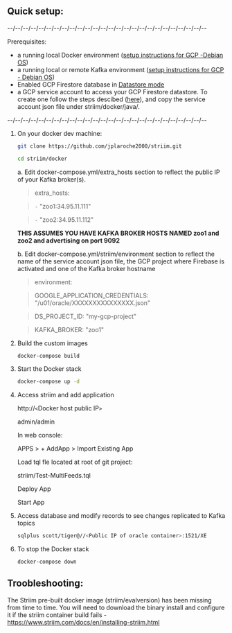 
Quick setup:
------------

--/--/--/--/--/--/--/--/--/--/--/--/--/--/--/--/--/--/--/--/--/--/--/--/--/--

Prerequisites:
- a running local Docker environment ([setup instructions for GCP -Debian OS](https://docs.docker.com/install/linux/docker-ce/debian/))
- a running local or remote Kafka environment ([setup instructions for GCP - Debian OS](https://github.com/jplaroche2000/striim/blob/master/kafka/Build%20a%20Kafka%20Cluster%20on%20GCP.pdf))
- Enabled GCP Firestore database in [Datastore mode](https://cloud.google.com/datastore/docs/quickstart)
- a GCP service account to access your GCP Firestore datastore.  To create one follow the steps descibed ([here](https://cloud.google.com/iam/docs/creating-managing-service-account-keys#iam-service-account-keys-create-console)), and copy the service account json file under striim/docker/java/.

--/--/--/--/--/--/--/--/--/--/--/--/--/--/--/--/--/--/--/--/--/--/--/--/--/--

1. On your docker dev machine:

    ```sh
    git clone https://github.com/jplaroche2000/striim.git
    ```

    ```sh
    cd striim/docker
    ```

    a. Edit docker-compose.yml/extra_hosts section to reflect the public IP of your Kafka broker(s).

    >extra_hosts:
    
    >`-` "zoo1:34.95.11.111" 
    
    >`-` "zoo2:34.95.11.112"  

    **THIS ASSUMES YOU HAVE KAFKA BROKER HOSTS NAMED zoo1 and zoo2 and advertising on port 9092**
 
    b. Edit docker-compose.yml/striim/environment section to reflect the name of the service account json file, the GCP project where Firebase is activated and one of the Kafka broker hostname
    
    >environment:
    
    >GOOGLE_APPLICATION_CREDENTIALS: "/u01/oracle/XXXXXXXXXXXXXXX.json"
    
    >DS_PROJECT_ID: "my-gcp-project"
    
    >KAFKA_BROKER: "zoo1"


2. Build the custom images

    ```sh
    docker-compose build
    ```

3. Start the Docker stack

    ```sh
    docker-compose up -d
    ```


4. Access striim and add application

    http://`<`Docker host public IP`>`
    
    admin/admin
   
    In web console:
    
    APPS > + AddApp > Import Existing App
   
    Load tql fle located at root of git project:
    
    striim/Test-MultiFeeds.tql
   
    Deploy App
   
    Start App
   
5. Access database and modify records to see changes replicated to Kafka topics
 
    ```sh
    sqlplus scott/tiger@//<Public IP of oracle container>:1521/XE
    ```
   
6. To stop the Docker stack

    ```sh
    docker-compose down
    ```  

Troobleshooting:
---------------

The Striim pre-built docker image (striim/evalversion) has been missing from time to time.  You will need to download the binary install and configure it if the striim container build fails - https://www.striim.com/docs/en/installing-striim.html

